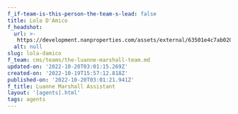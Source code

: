 ```yaml
---
f_if-team-is-this-person-the-team-s-lead: false
title: Lola D'Amico
f_headshot:
  url: >-
   https://development.nanproperties.com/assets/external/63501e4c7ab020e6e58aa963_d27amico2c20lolaina20-20primary.jpeg
  alt: null
slug: lola-damico
f_team: cms/teams/the-luanne-marshall-team.md
updated-on: '2022-10-20T03:01:15.269Z'
created-on: '2022-10-19T15:57:12.818Z'
published-on: '2022-10-20T03:01:21.941Z'
f_title: Luanne Marshall Assistant
layout: '[agents].html'
tags: agents
---
```



